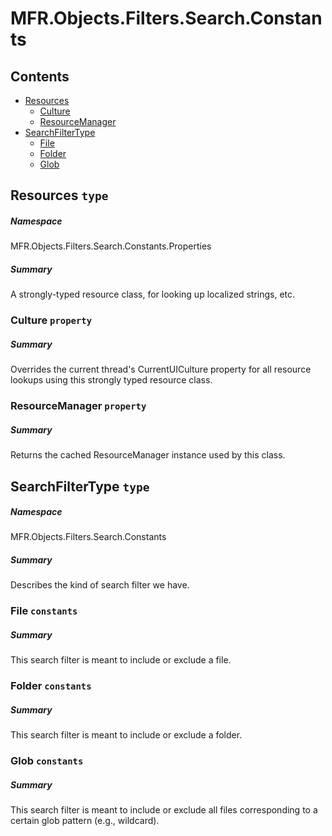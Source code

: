 <a name='assembly'></a>
# MFR.Objects.Filters.Search.Constants

## Contents

- [Resources](#T-MFR-Objects-Filters-Search-Constants-Properties-Resources 'MFR.Objects.Filters.Search.Constants.Properties.Resources')
  - [Culture](#P-MFR-Objects-Filters-Search-Constants-Properties-Resources-Culture 'MFR.Objects.Filters.Search.Constants.Properties.Resources.Culture')
  - [ResourceManager](#P-MFR-Objects-Filters-Search-Constants-Properties-Resources-ResourceManager 'MFR.Objects.Filters.Search.Constants.Properties.Resources.ResourceManager')
- [SearchFilterType](#T-MFR-Objects-Filters-Search-Constants-SearchFilterType 'MFR.Objects.Filters.Search.Constants.SearchFilterType')
  - [File](#F-MFR-Objects-Filters-Search-Constants-SearchFilterType-File 'MFR.Objects.Filters.Search.Constants.SearchFilterType.File')
  - [Folder](#F-MFR-Objects-Filters-Search-Constants-SearchFilterType-Folder 'MFR.Objects.Filters.Search.Constants.SearchFilterType.Folder')
  - [Glob](#F-MFR-Objects-Filters-Search-Constants-SearchFilterType-Glob 'MFR.Objects.Filters.Search.Constants.SearchFilterType.Glob')

<a name='T-MFR-Objects-Filters-Search-Constants-Properties-Resources'></a>
## Resources `type`

##### Namespace

MFR.Objects.Filters.Search.Constants.Properties

##### Summary

A strongly-typed resource class, for looking up localized strings, etc.

<a name='P-MFR-Objects-Filters-Search-Constants-Properties-Resources-Culture'></a>
### Culture `property`

##### Summary

Overrides the current thread's CurrentUICulture property for all
  resource lookups using this strongly typed resource class.

<a name='P-MFR-Objects-Filters-Search-Constants-Properties-Resources-ResourceManager'></a>
### ResourceManager `property`

##### Summary

Returns the cached ResourceManager instance used by this class.

<a name='T-MFR-Objects-Filters-Search-Constants-SearchFilterType'></a>
## SearchFilterType `type`

##### Namespace

MFR.Objects.Filters.Search.Constants

##### Summary

Describes the kind of search filter we have.

<a name='F-MFR-Objects-Filters-Search-Constants-SearchFilterType-File'></a>
### File `constants`

##### Summary

This search filter is meant to include or exclude a file.

<a name='F-MFR-Objects-Filters-Search-Constants-SearchFilterType-Folder'></a>
### Folder `constants`

##### Summary

This search filter is meant to include or exclude a folder.

<a name='F-MFR-Objects-Filters-Search-Constants-SearchFilterType-Glob'></a>
### Glob `constants`

##### Summary

This search filter is meant to include or exclude all files
corresponding to a certain glob pattern (e.g., wildcard).
